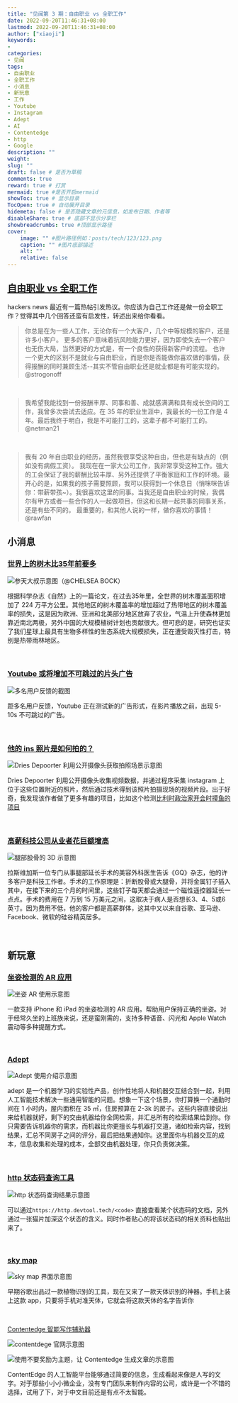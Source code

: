 ```yaml
---
title: "见闻第 3 期：自由职业 vs 全职工作"
date: 2022-09-20T11:46:31+08:00
lastmod: 2022-09-20T11:46:31+08:00
author: ["xiaoji"]
keywords: 
- 
categories: 
- 见闻
tags: 
- 自由职业
- 全职工作
- 小消息
- 新玩意
- 工作
- Youtube
- Instagram
- Adept
- AI
- Contentedge
- http
- Google
description: ""
weight:
slug: ""
draft: false # 是否为草稿
comments: true
reward: true # 打赏
mermaid: true #是否开启mermaid
showToc: true # 显示目录
TocOpen: true # 自动展开目录
hidemeta: false # 是否隐藏文章的元信息，如发布日期、作者等
disableShare: true # 底部不显示分享栏
showbreadcrumbs: true #顶部显示路径
cover:
    image: "" #图片路径例如：posts/tech/123/123.png
    caption: "" #图片底部描述
    alt: ""
    relative: false
---
```


## [自由职业 vs 全职工作](https://news.ycombinator.com/item?id=32825178)

hackers news 最近有一篇热帖引发热议。你应该为自己工作还是做一份全职工作？觉得其中几个回答还蛮有启发性，转述出来给你看看。

> 你总是在为一些人工作，无论你有一个大客户，几个中等规模的客户，还是许多小客户。
更多的客户意味着抗风险能力更好，因为即使失去一个客户也无伤大局，当然更好的方式是，有一个良性的获得新客户的流程。
也许一个更大的区别不是就业与自由职业，而是你是否能做你喜欢做的事情，获得报酬的同时兼顾生活--其实不管自由职业还是就业都是有可能实现的。@strogonoff

<br/>

> 我希望我能找到一份报酬丰厚、同事和善、成就感满满和具有成长空间的工作，我曾多次尝试去适应。在 35 年的职业生涯中，我最长的一份工作是 4 年。最后我终于明白，我是不可能打工的，这辈子都不可能打工的。@netman21

<br/>

> 我有 20 年自由职业的经历，虽然我很享受这种自由，但也是有缺点的（例如没有病假工资）。
我现在在一家大公司工作，我非常享受这种工作。强大的工会保证了我的薪酬比较丰厚、另外还提供了平衡家庭和工作的环境。最开心的是，如果我的孩子需要照顾，我可以获得到一个休息日（悄咪咪告诉你：带薪带孩~）。我很喜欢这里的同事。当我还是自由职业的时候，我偶尔有甲方或者一些合作的人一起做项目，但这和长期一起共事的同事关系，还是有些不同的。
最重要的，和其他人说的一样，做你喜欢的事情！@rawfan

## 小消息

### [世界上的树木比35年前要多](https://www.goodgoodgood.co/articles/the-world-has-more-trees-than-it-did-35-years-ago)

![参天大叔示意图（@***CHELSEA BOCK***）](16cd065c.png)

根据科学杂志《自然》上的一篇论文，在过去35年里，全世界的树木覆盖面积增加了 224 万平方公里。其他地区的树木覆盖率的增加超过了热带地区的树木覆盖率的损失，这是因为欧洲、亚洲和北美部分地区放弃了农业，气温上升使森林更加靠近南北两极，另外中国的大规模植树计划也贡献很大。但可悲的是，研究也证实了我们星球上最具有生物多样性的生态系统大规模损失，正在遭受毁灭性打击，特别是热带雨林地区。

<br/>

### [Youtube 或将增加不可跳过的片头广告](https://twitter.com/sondesix/status/1569856456811495424)

![多名用户反馈的截图](fa7302be.png)

距多名用户反馈，Youtube 正在测试新的广告形式，在影片播放之前，出现 5-10s 不可跳过的广告。

<br/>

### [他的 ins 照片是如何拍的？](https://driesdepoorter.be/thefollower/)

![Dries Depoorter 利用公开摄像头获取拍照场景示意图](70929025.jpg)

Dries Depoorter 利用公开摄像头收集视频数据，并通过程序采集 instagram 上位于这些位置附近的照片，然后通过技术得到该照片拍摄现场的视频片段。出于好奇，我发现该作者做了更多有趣的项目，比如这个检测[比利时政治家开会时摸鱼的项目](https://driesdepoorter.be/theflemishscrollers/)

<br/>

### [高薪科技公司从业者花巨额增高](https://www.businessinsider.com/tech-workers-paying-for-leg-lengthening-surgery-2022-9)

![腿部股骨的 3D 示意图](ddd831ce.png)

拉斯维加斯一位专门从事腿部延长手术的美容外科医生告诉《GQ》杂志，他的许多客户是科技工作者。手术的工作原理是：折断股骨或大腿骨，并将金属钉子插入其中，在接下来的三个月的时间里，这些钉子每天都会通过一个磁性遥控器延长一点点。手术的费用在 7 万到 15 万美元之间，这取决于病人是否想长3、4、5或6英寸。因为费用不低，他的客户都是高薪群体，这其中又以来自谷歌、亚马逊、Facebook、微软的硅谷精英居多。

<br/>

## 新玩意

### [坐姿检测的 AR 应用](https://apps.apple.com/cn/app/id1629577265)

![坐姿 AR 使用示意图](29c4d1fc.png)

一款支持 iPhone 和 iPad 的坐姿检测的 AR 应用。帮助用户保持正确的坐姿。对于经常久坐的上班族来说，还是蛮刚需的，支持多种语音、闪光和 Apple Watch 震动等多种提醒方式。

<br/>

### [Adept](https://www.adept.ai/act)

![Adept 使用介绍示意图](4d697d4f.png)

adept 是一个机器学习的实验性产品，创作性地将人和机器交互结合到一起，利用人工智能技术解决一些通用智能的问题。想象一下这个场景，你打算换一个通勤时间在 1 小时内，屋内面积在 35 ㎡，住房预算在 2-3k 的房子。这些内容直接说出来给机器就好，剩下的交由机器给你全网检索，并汇总所有的检索结果给到你。你只需要告诉机器你的需求，而机器比你更擅长与机器打交道，诸如检索内容，找到结果，汇总不同房子之间的评分，最后把结果通知你。这里面你与机器交互的成本，信息收集和处理的成本，全部交由机器处理，你只负责做决策。

<br/>

### [http 状态码查询工具](https://http.devtool.tech/200)

![http 状态码查询结果示意图](fbfc6755.png)

可以通过`https://http.devtool.tech/<code>` 直接查看某个状态码的文档，另外通过一张猫片加深这个状态的含义。同时作者贴心的将该状态码的相关资料也贴出来了。

<br/>

### [sky map](https://play.google.com/store/apps/details?id=com.google.android.stardroid&hl=zh&gl=US)

![sky map 界面示意图](4e1faead.png)

早期谷歌出品过一款植物识别的工具，现在又来了一款天体识别的神器。手机上装上这款 app，只要将手机对准天体，它就会将这款天体的名字告诉你

<br/>

[Contentedge 智能写作辅助器](https://www.contentedge.com/)

![contentdege 官网示意图](0af8e879.png)

![使用不要奖励为主题，让 Contentedge 生成文章的示意图](a56e4547.png)

ContentEdge 的人工智能平台能够通过简要的信息，生成看起来像是人写的文字。对于那些小小小微企业，没有专门团队来制作内容的公司，或许是一个不错的选择，试用了下，对于中文目前还是有点不太智能。

<br/>


